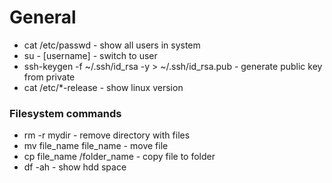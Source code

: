 # General

* cat /etc/passwd - show all users in system
* su - [username] - switch to user
* ssh-keygen -f ~/.ssh/id_rsa -y > ~/.ssh/id_rsa.pub  - generate public key from private
* cat /etc/*-release - show linux version

### Filesystem commands
* rm -r mydir - remove directory with files
* mv file_name file_name - move file 
* cp file_name /folder_name - copy file to folder
* df -ah - show hdd space
